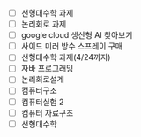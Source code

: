 - [ ] 선형대수학 과제
- [ ] 논리회로 과제
- [ ] google cloud 생산형 AI 찾아보기
- [ ] 사이드 미러 방수 스프레이 구매
- [ ] 선형대수학 과제(4/24까지)
- [ ] 자바 프로그래밍
- [ ] 논리회로설계
- [ ] 컴퓨터구조
- [ ] 컴퓨터실험 2
- [ ] 컴퓨터 자료구조
- [ ] 선형대수학

